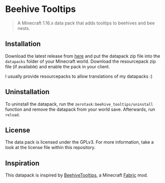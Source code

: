 # Beehive Tooltips

> A Minecraft 1.16.x data pack that adds tooltips to beehives and bee nests.

## Installation

Download the latest release from [here][latest] and put the datapack zip file into the `datapacks` folder of your Minecraft world. Download the resourcepack zip file (if available) and enable the pack in your client.

I usually provide resourcepacks to allow translations of my datapacks :)

## Uninstallation

To uninstall the datapack, run the `zerotask:beehive_tooltips/uninstall` function and remove the datapack from your world save. Afterwards, run `reload`.

## License

The data pack is licensed under the GPLv3. For more information, take a look at the license file within this repository.

## Inspiration

This datapack is inspired by [BeehiveTooltips][mod], a Minecraft [Fabric][fabric] mod.

[fabric]: https://fabricmc.net/
[latest]: https://github.com/SirWindfield/REPLACE/releases/latest
[mod]: https://www.curseforge.com/minecraft/mc-mods/beehivetooltips
